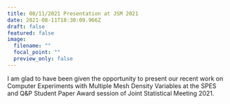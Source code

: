 ```yaml
---
title: 08/11/2021 Presentation at JSM 2021
date: 2021-08-11T18:30:09.966Z
draft: false
featured: false
image:
  filename: ""
  focal_point: ""
  preview_only: false
---
```

I am glad to have been given the opportunity to present our recent work on Computer Experiments with Multiple Mesh Density Variables at the SPES and Q&P Student Paper Award session of Joint Statistical Meeting 2021.
